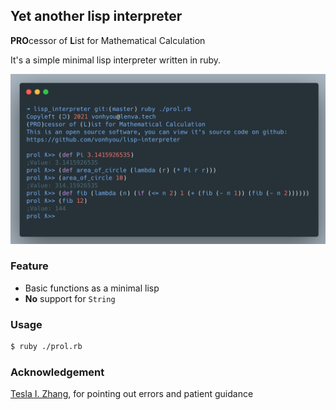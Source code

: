 ## Yet another lisp interpreter

**PRO**cessor of **L**ist for Mathematical Calculation

It's a simple minimal lisp interpreter written in ruby.

![](./screenshot/demo.png)

### Feature

- Basic functions as a minimal lisp
- **No** support for `String`

### Usage

```bash
$ ruby ./prol.rb
```

### Acknowledgement

[Tesla I. Zhang](https://github.com/ice1000), for pointing out errors and patient guidance